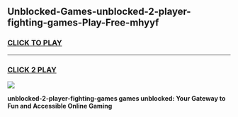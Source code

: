 
## Unblocked-Games-unblocked-2-player-fighting-games-Play-Free-mhyyf
<h3>
<a href="https://premium76.site?title=unblocked-2-player-fighting-games&ref=18A">CLICK TO PLAY</a></h3>
<hr>

<h3>
<a href="https://premium76.site?title=unblocked-2-player-fighting-games&ref=18A">CLICK 2 PLAY</a>
  
</h3>

<a href="https://premium76.site?title=unblocked-2-player-fighting-games&ref=18A"><img src="https://clearcache.store/games.png"></a>


**unblocked-2-player-fighting-games games unblocked: Your Gateway to Fun and Accessible Online Gaming**
